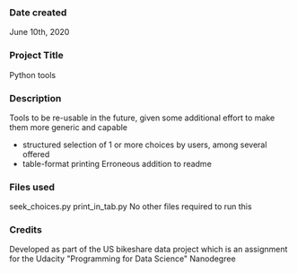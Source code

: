 ### Date created
June 10th, 2020

### Project Title
Python tools

### Description
Tools to be re-usable in the future, given some additional effort to make them
more generic and capable
  * structured selection of 1 or more choices by users, among several offered
  * table-format printing
Erroneous addition to readme

### Files used
seek_choices.py
print_in_tab.py
No other files required to run this

### Credits
Developed as part of the US bikeshare data project which is an assignment for
the Udacity "Programming for Data Science" Nanodegree

